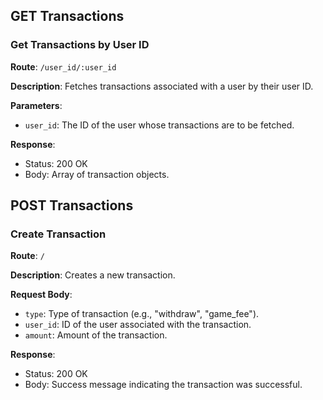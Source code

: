 ## GET Transactions

### Get Transactions by User ID

**Route**: `/user_id/:user_id`

**Description**: Fetches transactions associated with a user by their user ID.

**Parameters**:
- `user_id`: The ID of the user whose transactions are to be fetched.

**Response**:
- Status: 200 OK
- Body: Array of transaction objects.

## POST Transactions

### Create Transaction

**Route**: `/`

**Description**: Creates a new transaction.

**Request Body**:
- `type`: Type of transaction (e.g., "withdraw", "game_fee").
- `user_id`: ID of the user associated with the transaction.
- `amount`: Amount of the transaction.

**Response**:
- Status: 200 OK
- Body: Success message indicating the transaction was successful.

